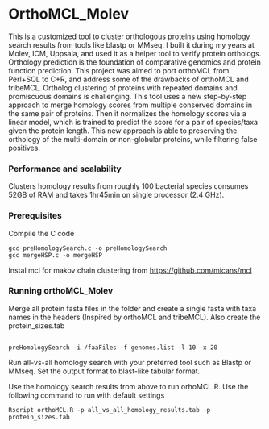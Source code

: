 # OrthoMCL_Molev
This is a customized tool to cluster orthologous proteins using homology search results from tools like blastp or MMseq. I built it during my years at Molev, ICM, Uppsala, and used it as a helper tool to verify protein orthologs. Orthology prediction is the foundation of comparative genomics and protein function prediction. This project was aimed to port orthoMCL from Perl+SQL to C+R, and address some of the drawbacks of orthoMCL and tribeMCL. Ortholog clustering of proteins with repeated domains and promiscuous domains is challenging. This tool uses a new step-by-step approach to merge homology scores from multiple conserved domains in the same pair of proteins. Then it normalizes the homology scores via a linear model, which is trained to predict the score for a pair of species/taxa given the protein length. This new approach is able to preserving the orthology of the multi-domain or non-globular proteins, while filtering false positives.

### Performance and scalability
Clusters homology results from roughly 100 bacterial species consumes 52GB of RAM and takes 1hr45min on single processor (2.4 GHz). 

### Prerequisites

Compile the C code 

```
gcc preHomologySearch.c -o preHomologySearch
gcc mergeHSP.c -o mergeHSP
```

Instal mcl for makov chain clustering from https://github.com/micans/mcl

### Running orthoMCL_Molev

Merge all protein fasta files in the <faaFiles> folder and create a single fasta with taxa names in the headers (Inspired by orthoMCL and tribeMCL). Also create the protein_sizes.tab 
```

preHomologySearch -i /faaFiles -f genomes.list -l 10 -x 20
```

Run all-vs-all homology search with your preferred tool such as Blastp or MMseq. Set the output format to blast-like tabular format.

Use the homology search results from above to run orhoMCL.R. Use the following command to run with default settings

```
Rscript orthoMCL.R -p all_vs_all_homology_results.tab -p protein_sizes.tab
```
